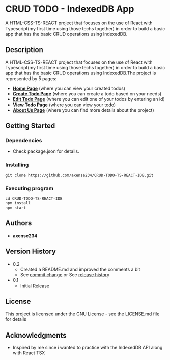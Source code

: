 # **CRUD TODO - IndexedDB App**

A HTML-CSS-TS-REACT project that focuses on the use of React with Typescript(my first time using those techs together) in order to build a basic app that has the basic CRUD operations using IndexedDB.

## **Description**

A HTML-CSS-TS-REACT project that focuses on the use of React with Typescript(my first time using those techs together) in order to build a basic app that has the basic CRUD operations using IndexedDB.The project is represented by 5 pages:

- [**Home Page**](https://crud-todo-ts-react-ca.netlify.app/) (where you can view your created todos)
- [**Create Todo Page**](https://crud-todo-ts-react-ca.netlify.app/create) (where you can create a todo based on your needs)
- [**Edit Todo Page**](https://crud-todo-ts-react-ca.netlify.app/edit) (where you can edit one of your todos by entering an id)
- [**View Todo Page**](https://crud-todo-ts-react-ca.netlify.app/view) (where you can view your todo)
- [**About Us Page**](https://crud-todo-ts-react-ca.netlify.app/about-us) (where you can find more details about the project)

## **Getting Started**

### Dependencies

- Check package.json for details.

### Installing

```
git clone https://github.com/axense234/CRUD-TODO-TS-REACT-IDB.git
```

### Executing program

```
cd CRUD-TODO-TS-REACT-IDB
npm install
npm start
```

## **Authors**

- **axense234**

## **Version History**

- 0.2
  - Created a README.md and improved the comments a bit
  - See [commit change](https://github.com/axense234/CRUD-TODO-TS-REACT-IDB/commits/master) or See [release history](https://github.com/axense234/CRUD-TODO-TS-REACT-IDB/releases)
- 0.1
  - Initial Release

## **License**

This project is licensed under the GNU License - see the LICENSE.md file for details

## **Acknowledgments**

- Inspired by me since i wanted to practice with the IndexedDB API along with React TSX

